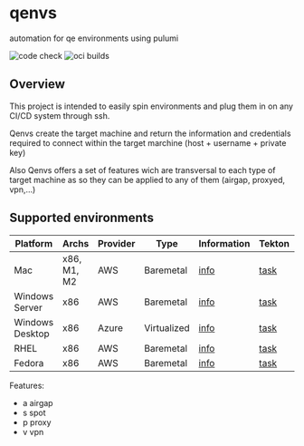 # qenvs

automation for qe environments using pulumi

![code check](https://github.com/adrianriobo/qenvs/actions/workflows/build-go.yaml/badge.svg)
![oci builds](https://github.com/adrianriobo/qenvs/actions/workflows/build-oci.yaml/badge.svg)

## Overview

This project is intended to easily spin environments and plug them in on any CI/CD system through ssh. 

Qenvs create the target machine and return the information and credentials required to connect within the target marchine (host + username + private key)

Also Qenvs offers a set of features wich are transversal to each type of target machine as so they can be applied to any of them (airgap, proxyed, vpn,...)


## Supported environments

| Platform       | Archs         | Provider      | Type          | Information                | Tekton                                       | Features |
| -------------- | ------------- | ------------- | ------------- | -------------------------- | -------------------------------------------- | -------- |
| Mac            | x86, M1, M2   | AWS           | Baremetal     | [info](docs/aws/mac.md)    | [task](tkn/infra-aws-mac.yaml)               | a        | 
| Windows Server | x86           | AWS           | Baremetal     | [info](docs/aws/windows.md)| [task](tkn/infra-aws-windows-server.yaml)    | a,s      |
| Windows Desktop| x86           | Azure         | Virtualized   | [info](docs/azure.md)      | [task](tkn/infra-azure-windows-desktop.yaml) | s        |
| RHEL           | x86           | AWS           | Baremetal     | [info](docs/aws/rhel.md)   | [task](tkn/infra-aws-rhel.yaml)              | a,s      |
| Fedora         | x86           | AWS           | Baremetal     | [info](docs/aws/fedora.md) | [task](tkn/infra-aws-fedora.yaml)            | a,s      |

Features:

* a airgap
* s spot
* p proxy
* v vpn